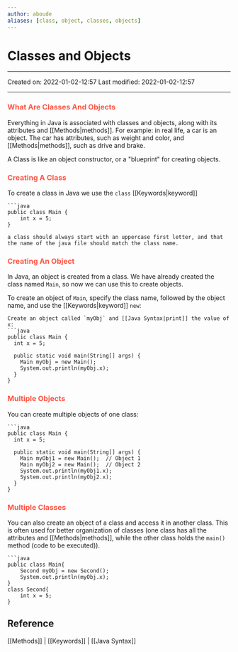 ```yaml
---
author: aboude
aliases: [class, object, classes, objects]
---
```

# Classes and Objects
___

Created on: 2022-01-02-12:57
Last modified: 2022-01-02-12:57

___

### <span style="color: #ff5545;text-transform: capitalize;">What are classes and objects</span>
Everything in Java is associated with classes and objects, along with its attributes and [[Methods|methods]]. For example: in real life, a car is an object. The car has attributes, such as weight and color, and [[Methods|methods]], such as drive and brake.

A Class is like an object constructor, or a "blueprint" for creating objects.

### <span style="color: #ff5545;text-transform: capitalize;">Creating a class</span>
To create a class in Java we use the `class` [[Keywords|keyword]]

```ad-example
```java
public class Main {
	int x = 5;
}
```
```ad-warning
a class should always start with an uppercase first letter, and that the name of the java file should match the class name.
```

### <span style="color: #ff5545;text-transform: capitalize;">Creating an object</span>
In Java, an object is created from a class. We have already created the class named `Main`, so now we can use this to create objects.

To create an object of `Main`, specify the class name, followed by the object name, and use the [[Keywords|keyword]] `new`:
```ad-example
Create an object called `myObj` and [[Java Syntax|print]] the value of x:
```java
public class Main {
  int x = 5;

  public static void main(String[] args) {
    Main myObj = new Main();
    System.out.println(myObj.x);
  }
}
```

### <span style="color: #ff5545;text-transform: capitalize;">Multiple objects</span>
You can create multiple objects of one class:

```ad-example
```java
public class Main {
  int x = 5;

  public static void main(String[] args) {
    Main myObj1 = new Main();  // Object 1
    Main myObj2 = new Main();  // Object 2
    System.out.println(myObj1.x);
    System.out.println(myObj2.x);
  }
}
```

### <span style="color: #ff5545;text-transform: capitalize;">Multiple classes</span>
You can also create an object of a class and access it in another class. This is often used for better organization of classes (one class has all the attributes and [[Methods|methods]], while the other class holds the `main()` method (code to be executed)).

```ad-example
```java
public class Main{
	Second myObj = new Second();
	System.out.println(myObj.x);
}
class Second{
	int x = 5;
}
```

## Reference
[[Methods]] | [[Keywords]] | [[Java Syntax]]